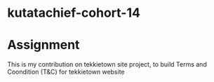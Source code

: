 # kutatachief-cohort-14

# Assignment 
This is my contribution on tekkietown site project, to build Terms and Coondition (T&C) for tekkietown website
